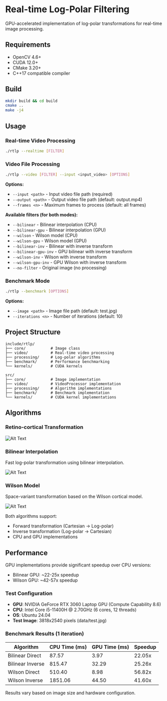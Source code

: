 # Real-time Log-Polar Filtering

GPU-accelerated implementation of log-polar transformations for real-time image processing.

## Requirements

- OpenCV 4.6+
- CUDA 12.0+
- CMake 3.20+
- C++17 compatible compiler

## Build

```bash
mkdir build && cd build
cmake ..
make -j4
```

## Usage

### Real-time Video Processing
```bash
./rtlp --realtime [FILTER]
```

### Video File Processing
```bash
./rtlp --video [FILTER] --input <input_video> [OPTIONS]
```

**Options:**
- `--input <path>` - Input video file path (required)
- `--output <path>` - Output video file path (default: output.mp4)
- `--frames <n>` - Maximum frames to process (default: all frames)

**Available filters (for both modes):**
- `--bilinear` - Bilinear interpolation (CPU)
- `--bilinear-gpu` - Bilinear interpolation (GPU)
- `--wilson` - Wilson model (CPU)
- `--wilson-gpu` - Wilson model (GPU)
- `--bilinear-inv` - Bilinear with inverse transform
- `--bilinear-gpu-inv` - GPU bilinear with inverse transform
- `--wilson-inv` - Wilson with inverse transform
- `--wilson-gpu-inv` - GPU Wilson with inverse transform
- `--no-filter` - Original image (no processing)

### Benchmark Mode
```bash
./rtlp --benchmark [OPTIONS]
```

**Options:**
- `--image <path>` - Image file path (default: test.jpg)
- `--iterations <n>` - Number of iterations (default: 10)

## Project Structure

```
include/rtlp/
├── core/           # Image class
├── video/          # Real-time video processing
├── processing/     # Log-polar algorithms
├── benchmark/      # Performance benchmarking
└── kernels/        # CUDA kernels

src/
├── core/           # Image implementation
├── video/          # VideoProcessor implementation
├── processing/     # Algorithm implementations
├── benchmark/      # Benchmark implementation
└── kernels/        # CUDA kernel implementations
```

## Algorithms

### Retino-cortical Transformation
![Alt Text](./images/retino-cortical-transformation.png)

### Bilinear Interpolation
Fast log-polar transformation using bilinear interpolation.

![Alt Text](./images/bilinear-interpolation.png)

### Wilson Model
Space-variant transformation based on the Wilson cortical model.

![Alt Text](./images/wilson-model.png)

Both algorithms support:
- Forward transformation (Cartesian → Log-polar)
- Inverse transformation (Log-polar → Cartesian)
- CPU and GPU implementations

## Performance

GPU implementations provide significant speedup over CPU versions:
- Bilinear GPU: ~22-25x speedup
- Wilson GPU: ~42-57x speedup

### Test Configuration
- **GPU**: NVIDIA GeForce RTX 3060 Laptop GPU (Compute Capability 8.6)
- **CPU**: Intel Core i5-11400H @ 2.70GHz (6 cores, 12 threads)
- **OS**: Ubuntu 24.04 
- **Test Image**: 3818x2540 pixels (data/test.jpg)

### Benchmark Results (1 iteration)
| Algorithm | CPU Time (ms) | GPU Time (ms) | Speedup |
|-----------|---------------|---------------|---------|
| Bilinear Direct | 87.57 | 3.97 | 22.05x |
| Bilinear Inverse | 815.47 | 32.29 | 25.26x |
| Wilson Direct | 510.40 | 8.98 | 56.82x |
| Wilson Inverse | 1851.06 | 44.50 | 41.60x |

Results vary based on image size and hardware configuration.
